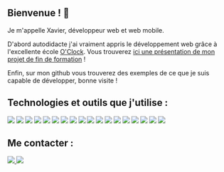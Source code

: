 ## Bienvenue ! 👋

Je m'appelle Xavier, développeur web et web mobile.

D'abord autodidacte j'ai vraiment appris le développement web grâce à l'excellente école [O'Clock](https://oclock.io/). Vous trouverez [ici une présentation de mon projet de fin de formation](https://youtu.be/Gbczg095K_A?t=2290) !

Enfin, sur mon github vous trouverez des exemples de ce que je suis capable de développer, bonne visite !

## Technologies et outils que j'utilise :

<img src="https://img.shields.io/badge/HTML5-E34F26?style=for-the-badge&logo=html5&logoColor=white">
<img src="https://img.shields.io/badge/CSS3-1572B6?style=for-the-badge&logo=css3&logoColor=white">
<img src="https://img.shields.io/badge/JavaScript-F7DF1E?style=for-the-badge&logo=javascript&logoColor=white">
<img src="https://img.shields.io/badge/PHP-777BB4?style=for-the-badge&logo=php&logoColor=white">
<img src="https://img.shields.io/badge/Symfony-black?style=for-the-badge&logo=symfony&logoColor=white">
<img src="https://img.shields.io/badge/React-61dafb?style=for-the-badge&logo=react&logoColor=white">
<img src="https://img.shields.io/badge/Redux-593D88?style=for-the-badge&logo=redux&logoColor=white">
<img src="https://img.shields.io/badge/Sass-CC6699?style=for-the-badge&logo=sass&logoColor=white">
<img src="https://img.shields.io/badge/Bootstrap-563D7C?style=for-the-badge&logo=bootstrap&logoColor=white">
<img src="https://img.shields.io/badge/Webpack-8dd6f9?style=for-the-badge&logo=webpack&logoColor=white">
<img src="https://img.shields.io/badge/NPM-CB3837?style=for-the-badge&logo=NPM&logoColor=white">
<img src="https://img.shields.io/badge/MySQL-00758f?style=for-the-badge&logo=MySQL&logoColor=white">
<img src="https://img.shields.io/badge/MariaDB-003545?style=for-the-badge&logo=MariaDB&logoColor=white">
<img src="https://img.shields.io/badge/Insomnia-4000bf?style=for-the-badge&logo=Insomnia&logoColor=white">
<img src="https://img.shields.io/badge/Postman-ff6c37?style=for-the-badge&logo=Postman&logoColor=white">
<img src="https://img.shields.io/badge/Git-f05032?style=for-the-badge&logo=git&logoColor=white">
<img src="https://img.shields.io/badge/GitHub-181717?style=for-the-badge&logo=github&logoColor=white">
<img src="https://img.shields.io/badge/VS%20Code-007ACC?&style=for-the-badge&logo=visual-studio-code&logoColor=white">

## Me contacter :

<a href="mailto:xboiry@gmail.com">
  <img src="https://img.shields.io/badge/Gmail-D14836?style=for-the-badge&logo=gmail&logoColor=white">
</a>
<a href="https://www.linkedin.com/in/xavier-boiry">
  <img src="https://img.shields.io/badge/LinkedIn-0077B5?style=for-the-badge&logo=linkedin&logoColor=white">
</a>
